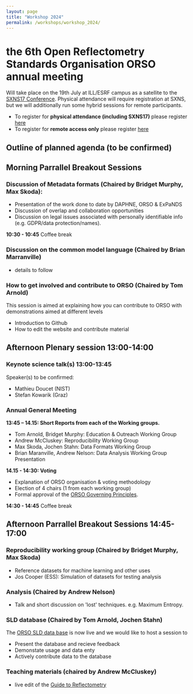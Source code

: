 ```yaml
---
layout: page
title: "Workshop 2024"
permalink: /workshops/workshop_2024/
---
```


# the 6th Open Reflectometry Standards Organisation ORSO annual meeting

Will take place on the 19th July at ILL/ESRF campus as a satellite to the [SXNS17 Conference](https://workshops.ill.fr/e/sxns17). 
Physical attendance will require registration at SXNS, but we will additionally run some hybrid sessions for remote participants.

* To register for **physical attendance (including SXNS17)** please register [here](https://workshops.ill.fr/event/393/registrations/209/)
* To register for **remote access only** please  register [here](https://indico.esss.lu.se/event/3461)


## Outline of planned agenda (to be confirmed)

## Morning Parrallel Breakout Sessions

### Discussion of Metadata formats (Chaired by Bridget Murphy, Max Skoda): 

* Presentation of the work done to date by DAPHNE, ORSO & ExPaNDS
* Discussion of overlap and collaboration opportunities
* Discussion on legal issues associated with personally identifiable info (e.g. GDPR/data protection/names).
  

**10:30 - 10:45** Coffee break 

### Discussion on the common model language (Chaired by Brian Marranville)

* details to follow

### How to get involved and contribute to ORSO (Chaired by Tom Arnold)
This session is aimed at explaining how you can contribute to ORSO with demonstrations aimed at different levels
* Introduction to Github
* How to edit the website and contribute material


## Afternoon Plenary session 13:00-14:00

### Keynote science talk(s) 13:00-13:45

Speaker(s) to be confirmed:
* Mathieu Doucet (NIST)
* Stefan Kowarik (Graz)

### Annual General Meeting

**13:45 – 14.15: Short Reports from each of the Working groups.**

* Tom Arnold, Bridget Murphy: Education & Outreach Working Group 
* Andrew McCluskey: Reproducibility Working Group 
* Max Skoda, Jochen Stahn: Data Formats Working Group 
* Brian Maranville, Andrew Nelson: Data Analysis Working Group Presentation

**14.15 - 14:30: Voting**

* Explanation of ORSO organisation & voting methodology
* Election of 4 chairs (1 from each working group)
* Formal approval of the [ORSO Governing Principles](https://www.reflectometry.org/organisation_and_communication/orso_governing_principles/).

**14:30 - 14:45** Coffee break 

## Afternoon Parrallel Breakout Sessions 14:45-17:00

### Reproducibility working group (Chaired by Bridget Murphy, Max Skoda)

* Reference datasets for machine learning and other uses
* Jos Cooper (ESS): Simulation of datasets for testing analysis

### Analysis (Chaired by Andrew Nelson)
* Talk and short discussion on 'lost' techniques. e.g. Maximum Entropy. 

### SLD database (Chaired by Tom Arnold, Jochen Stahn)
The [ORSO SLD data base](https://slddb.esss.dk/slddb/) is now live and we would like to host a session to
*  Present the database and recieve feedback
*  Demonstate usage and data enty
*  Actively contribute data to the database

### Teaching materials (chaired by Andrew McCluskey)

* live edit of the [Guide to Reflectometry](https://www.reflectometry.org/learn/intro.html)


